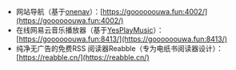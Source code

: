 
* 网站导航（基于[onenav](https://github.com/helloxz/onenav)）：[https://goooooouwa.fun:4002/](https://goooooouwa.fun:4002/)
* 在线网易云音乐播放器（基于[YesPlayMusic](https://github.com/qier222/YesPlayMusic)）：[https://goooooouwa.fun:8413/](https://goooooouwa.fun:8413/)
* 纯净无广告的免费RSS 阅读器Reabble（专为电纸书阅读器设计）：[https://reabble.cn/](https://reabble.cn/)


